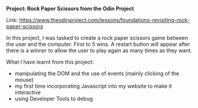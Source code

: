 **Project: Rock Paper Scissors from the Odin Project**

Link: https://www.theodinproject.com/lessons/foundations-revisiting-rock-paper-scissors

In this project, I was tasked to create a rock paper scissors game between the user and the computer. First to 5 wins. A restart button will appear after there is a winner to allow the user to play again as many times as they want.

What I have learnt from this project:
- manipulating the DOM and the use of events (mainly clicking of the mouse)
- my first time incorporating Javascript into my website to make it interactive
- using Developer Tools to debug 